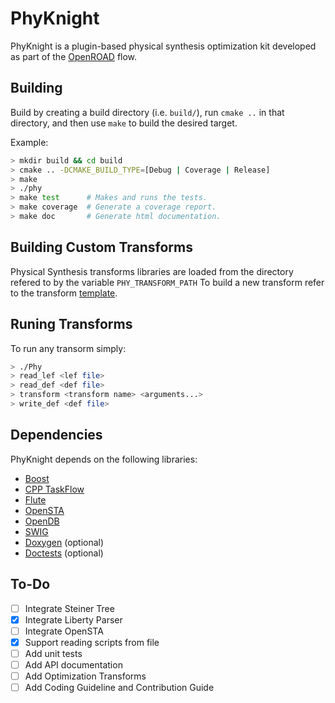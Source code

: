 # PhyKnight

PhyKnight is a plugin-based physical synthesis optimization kit developed as part of the [OpenROAD](https://theopenroadproject.org/) flow.

## Building

Build by creating a build directory (i.e. `build/`), run `cmake ..` in that directory, and then use `make` to build the desired target.

Example:

```bash
> mkdir build && cd build
> cmake .. -DCMAKE_BUILD_TYPE=[Debug | Coverage | Release]
> make
> ./phy
> make test      # Makes and runs the tests.
> make coverage  # Generate a coverage report.
> make doc       # Generate html documentation.
```

## Building Custom Transforms

Physical Synthesis transforms libraries are loaded from the directory refered to by the variable `PHY_TRANSFORM_PATH`
To build a new transform refer to the transform [template](https://github.com/The-OpenROAD-Project/PhyKnightHelloTransform).

## Runing Transforms

To run any transorm simply:

```bash
> ./Phy
> read_lef <lef file>
> read_def <def file>
> transform <transform name> <arguments...>
> write_def <def file>
```

## Dependencies

PhyKnight depends on the following libraries:

-   [Boost](https://www.boost.org/)
-   [CPP TaskFlow](https://github.com/cpp-taskflow/cpp-taskflow)
-   [Flute](https://github.com/The-OpenROAD-Project/flute3)
-   [OpenSTA](https://github.com/The-OpenROAD-Project/OpenSTA)
-   [OpenDB](https://github.com/The-OpenROAD-Project/OpenDB)
-   [SWIG](http://www.swig.org/Doc1.3/Tcl.html)
-   [Doxygen](http://www.doxygen.nl) (optional)
-   [Doctests](https://github.com/onqtam/doctest) (optional)

## To-Do

-   [ ] Integrate Steiner Tree
-   [x] Integrate Liberty Parser
-   [ ] Integrate OpenSTA
-   [x] Support reading scripts from file
-   [ ] Add unit tests
-   [ ] Add API documentation
-   [ ] Add Optimization Transforms
-   [ ] Add Coding Guideline and Contribution Guide

